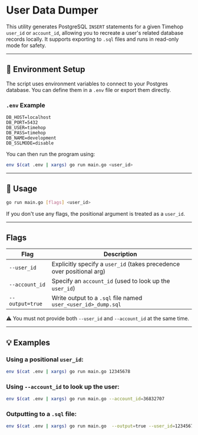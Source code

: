 # User Data Dumper

This utility generates PostgreSQL `INSERT` statements for a given Timehop `user_id` or `account_id`, allowing you to recreate a user's related database records locally. It supports exporting to `.sql` files and runs in read-only mode for safety.

---

## 🔧 Environment Setup

The script uses environment variables to connect to your Postgres database. You can define them in a `.env` file or export them directly.

### `.env` Example

```env
DB_HOST=localhost
DB_PORT=5432
DB_USER=timehop
DB_PASS=timehop
DB_NAME=development
DB_SSLMODE=disable
```

You can then run the program using:

```bash
env $(cat .env | xargs) go run main.go <user_id>
```

---

## 🚀 Usage

```bash
go run main.go [flags] <user_id>
```

If you don't use any flags, the positional argument is treated as a `user_id`.

---

## Flags

| Flag            | Description                                                           |
| --------------- | --------------------------------------------------------------------- |
| `--user_id`     | Explicitly specify a `user_id` (takes precedence over positional arg) |
| `--account_id`  | Specify an `account_id` (used to look up the `user_id`)               |
| `--output=true` | Write output to a `.sql` file named `user_<user_id>_dump.sql`         |

️⚠️ You must not provide both `--user_id` and `--account_id` at the same time.

---

## 💡 Examples

### Using a positional `user_id`:

```bash
env $(cat .env | xargs) go run main.go 12345678
```

### Using `--account_id` to look up the user:

```bash
env $(cat .env | xargs) go run main.go --account_id=36832707
```

### Outputting to a `.sql` file:

```bash
env $(cat .env | xargs) go run main.go  --output=true --user_id=12345678
```
